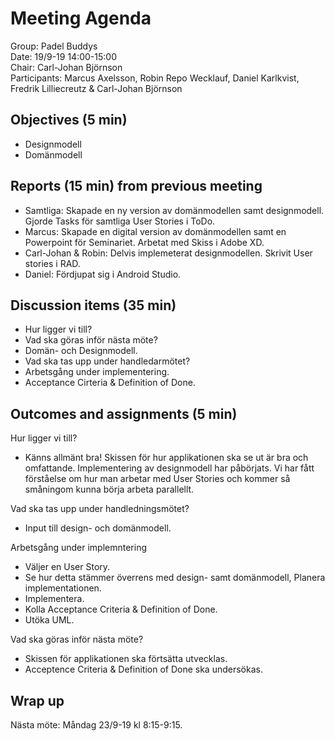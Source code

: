 # Meeting Agenda
Group: Padel Buddys  
Date: 19/9-19 14:00-15:00  
Chair: Carl-Johan Björnson  
Participants: Marcus Axelsson, Robin Repo Wecklauf, Daniel Karlkvist, Fredrik Lilliecreutz & Carl-Johan Björnson

## Objectives (5 min)
 - Designmodell
 - Domänmodell

## Reports (15 min) from previous meeting
- Samtliga: Skapade en ny version av domänmodellen samt designmodell. Gjorde Tasks för samtliga User Stories i ToDo.
- Marcus: Skapade en digital version av domänmodellen samt en Powerpoint för Seminariet. Arbetat med Skiss i Adobe XD.
- Carl-Johan & Robin: Delvis implemeterat designmodellen. Skrivit User stories i RAD.
- Daniel: Fördjupat sig i Android Studio. 

## Discussion items (35 min)
- Hur ligger vi till?
- Vad ska göras inför nästa möte?
- Domän- och Designmodell. 
- Vad ska tas upp under handledarmötet?
- Arbetsgång under implementering.
- Acceptance Cirteria & Definition of Done. 

## Outcomes and assignments (5 min)

Hur ligger vi till?
 - Känns allmänt bra! Skissen för hur applikationen ska se ut är bra och omfattande. Implementering av designmodell har påbörjats. Vi har fått förståelse om hur man arbetar med User Stories och kommer så småningom kunna börja arbeta parallellt. 

Vad ska tas upp under handledningsmötet?
 - Input till design- och domänmodell. 
 
Arbetsgång under implemntering
 - Väljer en User Story.
 - Se hur detta stämmer överrens med design- samt domänmodell, Planera implementationen.
 - Implementera.
 - Kolla Acceptance Criteria & Definition of Done. 
 - Utöka UML. 

Vad ska göras inför nästa möte?
 - Skissen för applikationen ska förtsätta utvecklas.
 - Acceptence Criteria & Definition of Done ska undersökas. 
 
 
## Wrap up
Nästa möte: Måndag 23/9-19 kl 8:15-9:15.
